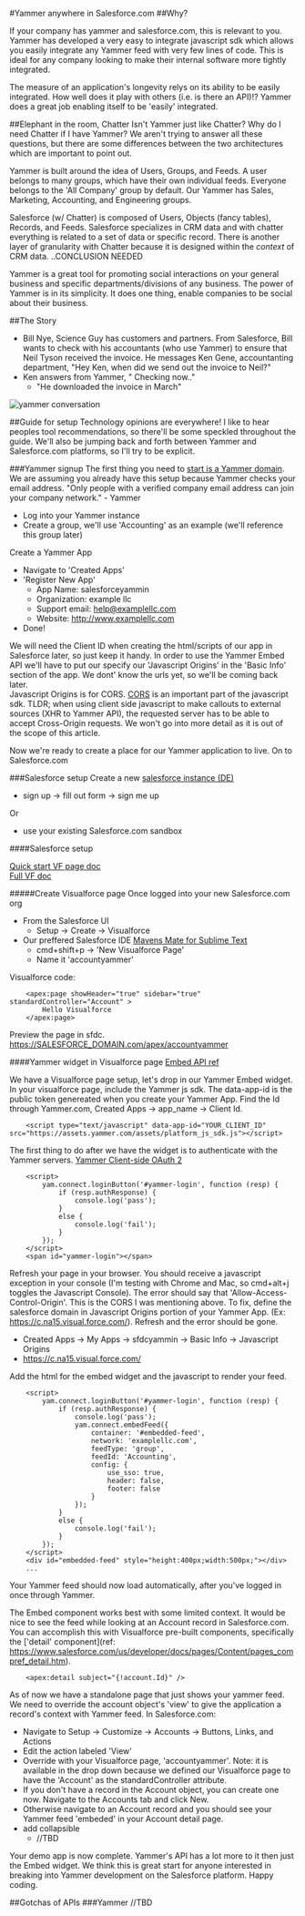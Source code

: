 #Yammer anywhere in Salesforce.com
##Why? 

If your company has yammer and salesforce.com, this is relevant to you. Yammer has developed a very easy to integrate javascript sdk which allows you easily integrate any Yammer feed with very few lines of code. This is ideal for any company looking to make their internal software more tightly integrated.

The measure of an application's longevity relys on its ability to be easily integrated. How well does it play with others (i.e. is there an API)!? Yammer does a great job enabling itself to be 'easily' integrated.

##Elephant in the room, Chatter
Isn't Yammer just like Chatter? Why do I need Chatter if I have Yammer? We aren't trying to answer all these questions, but there are some differences between the two architectures which are important to point out. 

Yammer is built around the idea of Users, Groups, and Feeds. A user belongs to many groups, which have their own individual feeds. Everyone belongs to the 'All Company' group by default. Our Yammer has Sales, Marketing, Accounting, and Engineering groups.

Salesforce (w/ Chatter) is composed of Users, Objects (fancy tables), Records, and Feeds. Salesforce specializes in CRM data and with chatter everything is related to a set of data or specific record. There is another layer of granularity with Chatter because it is designed within the *context* of CRM data. ..CONCLUSION NEEDED

Yammer is a great tool for promoting social interactions on your general business and specific departments/divisions of any business. The power of Yammer is in its simplicity. It does one thing, enable companies to be social about their business.

##The Story
+ Bill Nye, Science Guy has customers and partners. From Salesforce, Bill wants to check with his accountants (who use Yammer) to ensure that Neil Tyson received the invoice. He messages Ken Gene, accountanting department, "Hey Ken, when did we send out the invoice to Neil?"
+ Ken answers from Yammer, " Checking now.."
	+ "He downloaded the invoice in March"

![yammer conversation](https://bitbucket.org/nimblyclient/yammersalesforce/raw/master/img/yammer_story_account_sfdc.png)

##Guide for setup
Technology opinions are everywhere! I like to hear peoples tool recommendations, so there'll be some speckled throughout the guide. We'll also be jumping back and forth between Yammer and Salesforce.com platforms, so I'll try to be explicit.

###Yammer signup
The first thing you need to [start is a Yammer domain](https://www.yammer.com/?return_home=true). We are assuming you already have this setup because Yammer checks your email address. "Only people with a verified company email address can join your company network." - Yammer
+ Log into your Yammer instance
+ Create a group, we'll use 'Accounting' as an example (we'll reference this group later)

Create a Yammer App
+ Navigate to 'Created Apps'
+ 'Register New App'
	+ App Name: salesforceyammin
	+ Organization: example llc
	+ Support email: help@examplellc.com
	+ Website: http://www.examplellc.com
+ Done!

We will need the Client ID when creating the html/scripts of our app in Salesforce later, so just keep it handy. In order to use the Yammer Embed API we'll have to put our specify our 'Javascript Origins' in the 'Basic Info' section of the app. We dont' know the urls yet, so we'll be coming back later.
<br>
Javascript Origins is for CORS. [CORS](http://www.html5rocks.com/en/tutorials/cors/) is an important part of the javascript sdk. TLDR; when using client side javascript to make callouts to external sources (XHR to Yammer API), the requested server has to be able to accept Cross-Origin requests. We won't go into more detail as it is out of the scope of this article.

Now we're ready to create a place for our Yammer application to live. On to Salesforce.com

###Salesforce setup
Create a new [salesforce instance (DE)](https://developer.salesforce.com/)
+ sign up -> fill out form -> sign me up

Or

+ use your existing Salesforce.com sandbox


####Salesforce setup

[Quick start VF page doc](http://www.salesforce.com/us/developer/docs/pages/Content/pages_quick_start_hello_world.htm)
<br/>
[Full VF doc](http://www.salesforce.com/us/developer/docs/pages/index.htm)

#####Create Visualforce page
Once logged into your new Salesforce.com org
+ From the Salesforce UI
	+ Setup -> Create -> Visualforce
+ Our preffered Salesforce IDE [Mavens Mate for Sublime Text](http://mavensmate.com/)
	+ cmd+shift+p -> 'New Visualforce Page'
	+ Name it 'accountyammer'

Visualforce code:

		<apex:page showHeader="true" sidebar="true" standardController="Account" >
			Hello Visualforce
		</apex:page>

Preview the page in sfdc. https://SALESFORCE_DOMAIN.com/apex/accountyammer

####Yammer widget in Visualforce page
[Embed API ref](https://developer.yammer.com/connect/)

We have a Visualforce page setup, let's drop in our Yammer Embed widget. In your visualforce page, include the Yammer js sdk. The data-app-id is the public token genereated when you create your Yammer App. Find the Id through Yammer.com, Created Apps -> app_name -> Client Id.

		<script type="text/javascript" data-app-id="YOUR_CLIENT_ID" src="https://assets.yammer.com/assets/platform_js_sdk.js"></script>

The first thing to do after we have the widget is to authenticate with the Yammer servers. [Yammer Client-side OAuth 2](http://developer.yammer.com/authentication/#a-button)
		
		<script> 
			yam.connect.loginButton('#yammer-login', function (resp) { 
				if (resp.authResponse) { 
					console.log('pass');
				}
				else {
					console.log('fail');
				}
			}); 
		</script>
		<span id="yammer-login"></span>

Refresh your page in your browser. You should receive a javascript exception in your console (I'm testing with Chrome and Mac, so cmd+alt+j toggles the Javascript Console). The error should say that 'Allow-Access-Control-Origin'. This is the CORS I was mentioning above. To fix, define the salesforce domain in Javascript Origins portion of your Yammer App. (Ex: https://c.na15.visual.force.com/). Refresh and the error should be gone.
+ Created Apps -> My Apps -> sfdcyammin -> Basic Info -> Javascript Origins
+ https://c.na15.visual.force.com/

Add the html for the embed widget and the javascript to render your feed.
		
		<script> 
			yam.connect.loginButton('#yammer-login', function (resp) { 
				if (resp.authResponse) { 
					console.log('pass');
					yam.connect.embedFeed({
						container: '#embedded-feed',
						network: 'examplellc.com',
						feedType: 'group',
						feedId: 'Accounting',
						config: {
							use_sso: true,
							header: false,
							footer: false
						}
					});
				}
				else {
					console.log('fail');
				}
			}); 
		</script>
		<div id="embedded-feed" style="height:400px;width:500px;"></div>
		...

Your Yammer feed should now load automatically, after you've logged in once through Yammer.

The Embed component works best with some limited context. It would be nice to see the feed while looking at an Account record in Salesforce.com. You can accomplish this with Visualforce pre-built components, specifically the ['detail' component](ref: https://www.salesforce.com/us/developer/docs/pages/Content/pages_compref_detail.htm). 
		
		<apex:detail subject="{!account.Id}" />

As of now we have a standalone page that just shows your yammer feed. We need to override the account object's 'view' to give the application a record's context with Yammer feed. In Salesforce.com:

+ Navigate to Setup -> Customize -> Accounts -> Buttons, Links, and Actions
+ Edit the action labeled 'View' 
+ Override with your Visualforce page, 'accountyammer'. Note: it is available in the drop down because we defined our Visualforce page to have the 'Account' as the standardController attribute.
+ If you don't have a record in the Account object, you can create one now. Navigate to the Accounts tab and click New.
+ Otherwise navigate to an Account record and you should see your Yammer feed 'embeded' in your Account detail page.
+ add collapsible
	+ //TBD

Your demo app is now complete. Yammer's API has a lot more to it then just the Embed widget. We think this is great start for anyone interested in breaking into Yammer development on the Salesforce platform. Happy coding.


##Gotchas of APIs
###Yammer
		//TBD